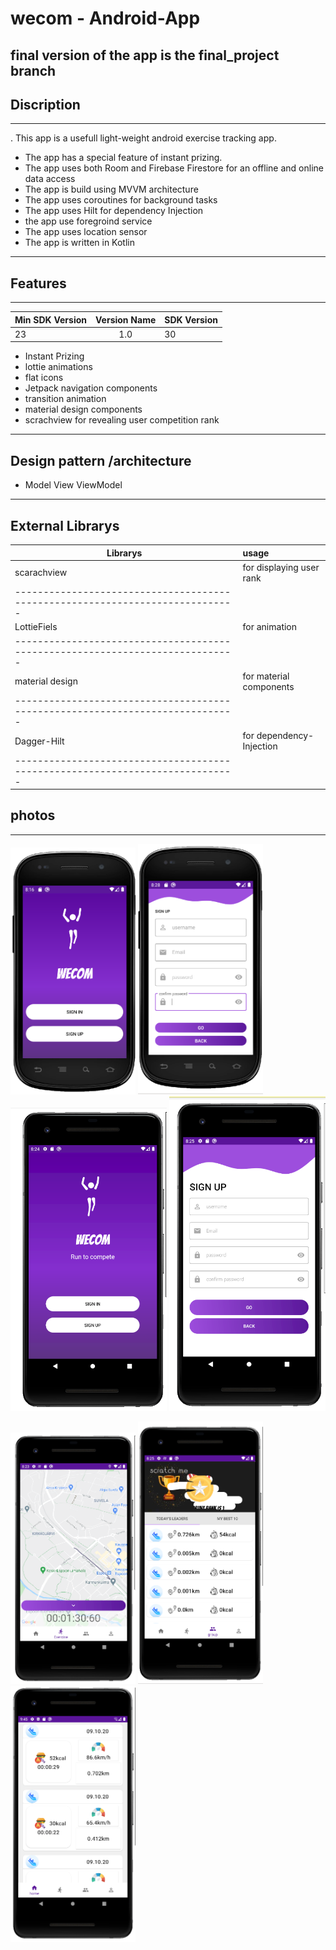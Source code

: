 # wecom - Android-App      

## final version of the app is the final_project branch

 ## Discription 
 -------------------------------------------------------
. This app is a usefull light-weight android exercise tracking app.
- The app has a special feature of instant prizing.
- The app uses both Room and Firebase Firestore for an offline and online data access 
- The app is build using MVVM architecture 
- The app uses coroutines for background tasks
- The app uses Hilt for dependency Injection
- the app use foregroind service 
- The app uses location sensor
- The app is written in Kotlin 
---

 ## Features     
    
 -----------------------------------------------------

 
 |  Min SDK Version | Version Name  | SDK Version |
 | ---------------- |:-------------:| ----------  |
 |  23              |  1.0          |      30     |

 
 
 - Instant Prizing    
 - lottie animations 
 - flat icons 
 - Jetpack navigation components  
 - transition animation
 - material design components
 - scrachview for revealing user competition rank 


---------------------------------------------------------

## Design pattern /architecture


- Model View ViewModel

-----------------------------------------------------------

## External Librarys 


 
 |  Librarys           |           usage                                     | 
 | ----------------    |:----------------------------------------------------|
 | scarachview         |    for displaying user rank                         |
 |-----------------------------------------------------------------------------|
 |  LottieFiels        |  for animation                                      |
 |-----------------------------------------------------------------------------|
 |  material design    |  for material components                            |
 |-----------------------------------------------------------------------------|
 |  Dagger-Hilt        |  for dependency-Injection                           |
 |-----------------------------------------------------------------------------|
 

## photos

---------------------


<img src="hdi.PNG" width="200"> <img src="hdi2.PNG" width="200"> 
<img src="xhdi.PNG" width="250"> <img src="xhdi2.PNG" width="250">


<img src="ui1.PNG" width="200"> <img src="ui2.PNG" width="200"> <img src="ui3.PNG" width="200"> 

